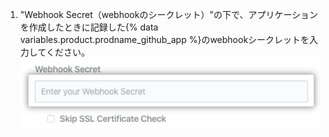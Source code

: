 1. "Webhook Secret（webhookのシークレット）"の下で、アプリケーションを作成したときに記録した{% data variables.product.prodname_github_app %}のwebhookシークレットを入力してください。 ![Webhookのシークレットフィールド](/assets/images/help/insights/webhook-secret.png)
